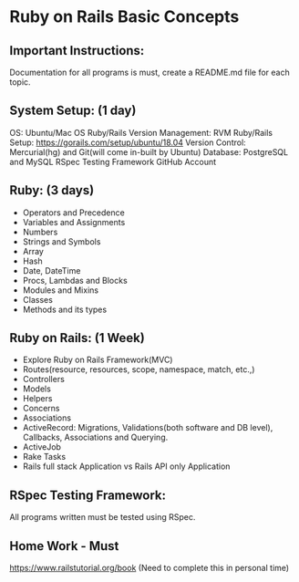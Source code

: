 # Ruby on Rails Basic Concepts

## Important Instructions:

  Documentation for all programs is must, create a README.md file for each topic.


## System Setup:  (1 day)

  OS: Ubuntu/Mac OS
  Ruby/Rails Version Management: RVM
  Ruby/Rails Setup: https://gorails.com/setup/ubuntu/18.04
  Version Control: Mercurial(hg) and Git(will come in-built by Ubuntu)
  Database: PostgreSQL and MySQL
  RSpec Testing Framework
  GitHub Account


## Ruby: (3 days)

  * Operators and Precedence
  * Variables and Assignments
  * Numbers
  * Strings and Symbols
  * Array
  * Hash
  * Date, DateTime
  * Procs, Lambdas and Blocks
  * Modules and Mixins
  * Classes
  * Methods and its types


## Ruby on Rails: (1 Week)

  * Explore Ruby on Rails Framework(MVC)
  * Routes(resource, resources, scope, namespace, match, etc.,)
  * Controllers
  * Models
  * Helpers
  * Concerns
  * Associations
  * ActiveRecord:  Migrations, Validations(both software and DB level), Callbacks, Associations and Querying.
  * ActiveJob
  * Rake Tasks
  * Rails full stack Application vs Rails API only Application

## RSpec Testing Framework:
  All programs written must be tested using RSpec.

## Home Work - Must

  https://www.railstutorial.org/book (Need to complete this in personal time)
